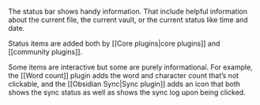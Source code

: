 The status bar shows handy information. That include helpful information about the current file, the current vault, or the current status like time and date.

Status items are added both by [[Core plugins|core plugins]] and [[community plugins]].

Some items are interactive but some are purely informational. For example, the [[Word count]] plugin adds the word and character count that’s not clickable, and the [[Obsidian Sync|Sync plugin]] adds an icon that both shows the sync status as well as shows the sync log upon being clicked.